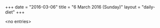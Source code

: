 +++
date = "2016-03-06"
title = "6 March 2016 (Sunday)"
layout = "daily-diet"
+++

<p>&lt;no entries&gt;</p>